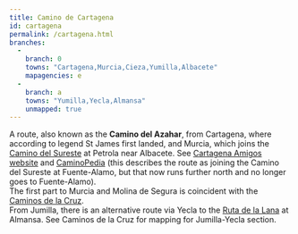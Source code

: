 ```yaml
---
title: Camino de Cartagena
id: cartagena
permalink: /cartagena.html
branches:
  -
    branch: 0
    towns: "Cartagena,Murcia,Cieza,Yumilla,Albacete"
    mapagencies: e
  -
    branch: a
    towns: "Yumilla,Yecla,Almansa"
    unmapped: true
---
```


A route, also known as the **Camino del Azahar**, from Cartagena, where according to legend St James first landed, and Murcia, which joins the [Camino del Sureste][0] at Petrola near Albacete. See [Cartagena Amigos website][1] and [CaminoPedia][2] (this describes the route as joining the Camino del Sureste at Fuente-Alamo, but that now runs further north and no longer goes to Fuente-Alamo).  
The first part to Murcia and Molina de Segura is coincident with the [Caminos de la Cruz][3].  
From Jumilla, there is an alternative route via Yecla to the [Ruta de la Lana][4] at Almansa. See Caminos de la Cruz for mapping for Jumilla-Yecla section.

[0]: sureste.html
[1]: http://amigosdelcamino.freeiz.com/
[2]: http://caminopedia.pbworks.com/w/page/23741869/Acogida%20Ruta%20del%20Azahar
[3]: caravaca.html
[4]: lana.html